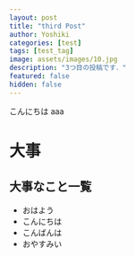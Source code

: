 ```yaml
---
layout: post
title: "third Post"
author: Yoshiki
categories: [test]
tags: [test_tag]
image: assets/images/10.jpg
description: "3つ目の投稿です．"
featured: false
hidden: false
---
```


こんにちは aaa

# 大事

## 大事なこと一覧

- おはよう
- こんにちは
- こんばんは
- おやすみい
